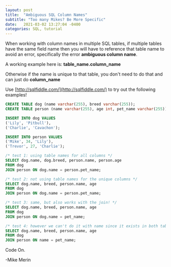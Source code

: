 ```yaml
---
layout: post
title:  "Ambiguous SQL Column Names"
subtitle: "Too many Mikes? Be More Specific"
date:   2021-03-02 13:27:04 -0400
categories: SQL, tutorial
---
```

When working with column names in multiple SQL tables, if multiple tables have the same field name then you will have to reference that table name to avoid an error, specifically the error **ambiguous column name**.
<!--more-->
A working example here is: **table_name.column_name**

Otherwise if the name is unique to that table, you don't need to do that and can just do **column_name**

Use [http://sqlfiddle.com/](http://sqlfiddle.com/) to try out the following examples!

```sql
CREATE TABLE dog (name varchar(255), breed varchar(255));
CREATE TABLE person (name varchar(255), age int, pet_name varchar(255));

INSERT INTO dog VALUES
('Lily', 'Pitbull'),
('Charlie', 'Cavachon');

INSERT INTO person VALUES
('Mike', 34, 'Lily'),
('Trevor', 27, 'Charlie');

/* test 1: using table names for all columns */
SELECT dog.name, dog.breed, person.name, person.age
FROM dog
JOIN person ON dog.name = person.pet_name;

/* test 2: not using table names for the unique columns */
SELECT dog.name, breed, person.name, age
FROM dog
JOIN person ON dog.name = person.pet_name;

/* test 3: same, but also works with the join! */
SELECT dog.name, breed, person.name, age
FROM dog
JOIN person ON dog.name = pet_name;

/* test 4: however we can't do it with name since it exists in both tables  */
SELECT dog.name, breed, person.name, age
FROM dog
JOIN person ON name = pet_name;
```

Code On.

-Mike Merin
